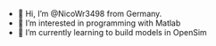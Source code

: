 - 👋 Hi, I’m @NicoWr3498 from Germany.
- 👀 I’m interested in programming with Matlab
- 🌱 I’m currently learning to build models in OpenSim


<!---
NicoWr3498/NicoWr3498 is a ✨ special ✨ repository because its `README.md` (this file) appears on your GitHub profile.
You can click the Preview link to take a look at your changes.
--->
